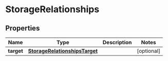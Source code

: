 
# StorageRelationships

## Properties
Name | Type | Description | Notes
------------ | ------------- | ------------- | -------------
**target** | [**StorageRelationshipsTarget**](StorageRelationshipsTarget.md) |  |  [optional]




